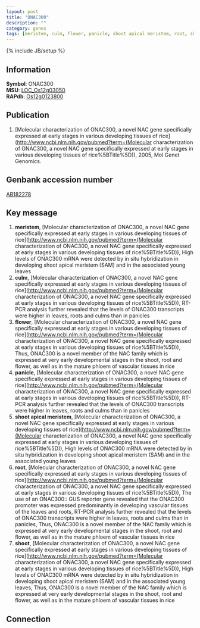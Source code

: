 ```yaml
---
layout: post
title: "ONAC300"
description: ""
category: genes
tags: [meristem, culm, flower, panicle, shoot apical meristem, root, shoot]
---
```

{% include JB/setup %}

## Information
__Symbol__: ONAC300  
__MSU__: [LOC_Os12g03050](http://rice.plantbiology.msu.edu/cgi-bin/ORF_infopage.cgi?orf=LOC_Os12g03050)  
__RAPdb__: [Os12g0123800](http://rapdb.dna.affrc.go.jp/viewer/gbrowse_details/irgsp1?name=Os12g0123800)  

## Publication
1. [Molecular characterization of ONAC300, a novel NAC gene specifically expressed at early stages in various developing tissues of rice](http://www.ncbi.nlm.nih.gov/pubmed?term=(Molecular characterization of ONAC300, a novel NAC gene specifically expressed at early stages in various developing tissues of rice%5BTitle%5D)), 2005, Mol Genet Genomics.

## Genbank accession number
[AB182278](http://www.ncbi.nlm.nih.gov/nuccore/AB182278)

## Key message
1. __meristem__, [Molecular characterization of ONAC300, a novel NAC gene specifically expressed at early stages in various developing tissues of rice](http://www.ncbi.nlm.nih.gov/pubmed?term=(Molecular characterization of ONAC300, a novel NAC gene specifically expressed at early stages in various developing tissues of rice%5BTitle%5D)),  High levels of ONAC300 mRNA were detected by in situ hybridization in developing shoot apical meristem (SAM) and in the associated young leaves
2. __culm__, [Molecular characterization of ONAC300, a novel NAC gene specifically expressed at early stages in various developing tissues of rice](http://www.ncbi.nlm.nih.gov/pubmed?term=(Molecular characterization of ONAC300, a novel NAC gene specifically expressed at early stages in various developing tissues of rice%5BTitle%5D)),  RT-PCR analysis further revealed that the levels of ONAC300 transcripts were higher in leaves, roots and culms than in panicles
3. __flower__, [Molecular characterization of ONAC300, a novel NAC gene specifically expressed at early stages in various developing tissues of rice](http://www.ncbi.nlm.nih.gov/pubmed?term=(Molecular characterization of ONAC300, a novel NAC gene specifically expressed at early stages in various developing tissues of rice%5BTitle%5D)),  Thus, ONAC300 is a novel member of the NAC family which is expressed at very early developmental stages in the shoot, root and flower, as well as in the mature phloem of vascular tissues in rice
4. __panicle__, [Molecular characterization of ONAC300, a novel NAC gene specifically expressed at early stages in various developing tissues of rice](http://www.ncbi.nlm.nih.gov/pubmed?term=(Molecular characterization of ONAC300, a novel NAC gene specifically expressed at early stages in various developing tissues of rice%5BTitle%5D)),  RT-PCR analysis further revealed that the levels of ONAC300 transcripts were higher in leaves, roots and culms than in panicles
5. __shoot apical meristem__, [Molecular characterization of ONAC300, a novel NAC gene specifically expressed at early stages in various developing tissues of rice](http://www.ncbi.nlm.nih.gov/pubmed?term=(Molecular characterization of ONAC300, a novel NAC gene specifically expressed at early stages in various developing tissues of rice%5BTitle%5D)),  High levels of ONAC300 mRNA were detected by in situ hybridization in developing shoot apical meristem (SAM) and in the associated young leaves
6. __root__, [Molecular characterization of ONAC300, a novel NAC gene specifically expressed at early stages in various developing tissues of rice](http://www.ncbi.nlm.nih.gov/pubmed?term=(Molecular characterization of ONAC300, a novel NAC gene specifically expressed at early stages in various developing tissues of rice%5BTitle%5D)),  The use of an ONAC300:: GUS reporter gene revealed that the ONAC300 promoter was expressed predominantly in developing vascular tissues of the leaves and roots, RT-PCR analysis further revealed that the levels of ONAC300 transcripts were higher in leaves, roots and culms than in panicles, Thus, ONAC300 is a novel member of the NAC family which is expressed at very early developmental stages in the shoot, root and flower, as well as in the mature phloem of vascular tissues in rice
7. __shoot__, [Molecular characterization of ONAC300, a novel NAC gene specifically expressed at early stages in various developing tissues of rice](http://www.ncbi.nlm.nih.gov/pubmed?term=(Molecular characterization of ONAC300, a novel NAC gene specifically expressed at early stages in various developing tissues of rice%5BTitle%5D)),  High levels of ONAC300 mRNA were detected by in situ hybridization in developing shoot apical meristem (SAM) and in the associated young leaves, Thus, ONAC300 is a novel member of the NAC family which is expressed at very early developmental stages in the shoot, root and flower, as well as in the mature phloem of vascular tissues in rice

## Connection


